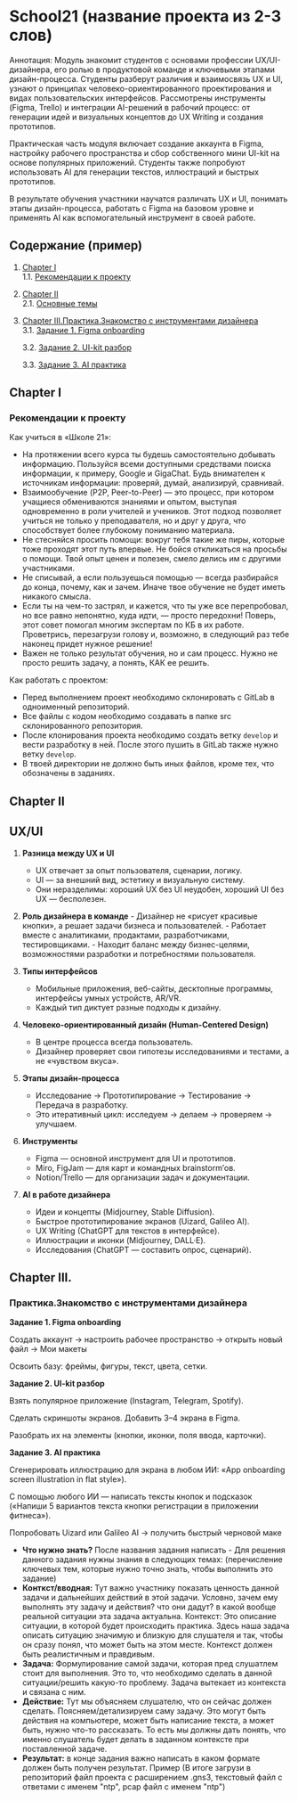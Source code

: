 # School21 (название проекта из 2-3 слов)
Аннотация: Модуль знакомит студентов с основами профессии UX/UI-дизайнера, его ролью в продуктовой команде и ключевыми этапами дизайн-процесса. Студенты разберут различия и взаимосвязь UX и UI, узнают о принципах человеко-ориентированного проектирования и видах пользовательских интерфейсов. Рассмотрены инструменты (Figma, Trello) и интеграции AI-решений в рабочий процесс: от генерации идей и визуальных концептов до UX Writing и создания прототипов.

Практическая часть модуля включает создание аккаунта в Figma, настройку рабочего пространства и сбор собственного мини UI-kit на основе популярных приложений. Студенты также попробуют использовать AI для генерации текстов, иллюстраций и быстрых прототипов.

В результате обучения участники научатся различать UX и UI, понимать этапы дизайн-процесса, работать с Figma на базовом уровне и применять AI как вспомогательный инструмент в своей работе.

## Содержание (пример)
1. [Chapter I](#chapter-i) \
   1.1. [Рекомендации к проекту](#рекомендации-к-проекту)
2. [Chapter II](#chapter-ii) \
   2.1. [Основные темы](#темы)
3. [Chapter III.Практика.Знакомство с инструментами дизайнера](#chapter-iii) \
 3.1. [Задание 1. Figma onboarding](#задание-1.-название)  
   
   3.2. [Задание 2. UI-kit разбор](#задание-2.-название)   
   
   3.3. [Задание 3. AI практика](#задание-3.-название)
   
 
## Chapter I
### Рекомендации к проекту
Как учиться в «Школе 21»:  
- На протяжении всего курса ты будешь самостоятельно добывать информацию. Пользуйся всеми доступными средствами поиска информации, к примеру, Google и GigaChat. Будь внимателен к источникам информации: проверяй, думай, анализируй, сравнивай. 
- Взаимообучение (P2P, Peer-to-Peer) — это процесс, при котором учащиеся обмениваются знаниями и опытом, выступая одновременно в роли учителей и учеников. Этот подход позволяет учиться не только у преподавателя, но и друг у друга, что способствует более глубокому пониманию материала.
- Не стесняйся просить помощи: вокруг тебя такие же пиры, которые тоже проходят этот путь впервые. Не бойся откликаться на просьбы о помощи. Твой опыт ценен и полезен, смело делись им с другими участниками. 
- Не списывай, а если пользуешься помощью — всегда разбирайся до конца, почему, как и зачем. Иначе твое обучение не будет иметь никакого смысла. 
- Если ты на чем-то застрял, и кажется, что ты уже все перепробовал, но все равно непонятно, куда идти, — просто передохни! Поверь, этот совет помогал многим экспертам по КБ в их работе. Проветрись, перезагрузи голову и, возможно, в следующий раз тебе наконец придет нужное решение!
- Важен не только результат обучения, но и сам процесс. Нужно не просто решить задачу, а понять, КАК ее решить.

Как работать с проектом: 
- Перед выполнением проект необходимо склонировать с GitLab в одноименный репозиторий.
- Все файлы с кодом необходимо создавать в папке src склонированного репозитория.
- После клонирования проекта необходимо создать ветку `develop` и вести разработку в ней. После этого пушить в GitLab также нужно ветку `develop`.
- В твоей директории не должно быть иных файлов, кроме тех, что обозначены в заданиях.

## Chapter II

## UX/UI 

1. **Разница между UX и UI**
    - UX отвечает за опыт пользователя, сценарии, логику.
    - UI — за внешний вид, эстетику и визуальную систему.
    - Они неразделимы: хороший UX без UI неудобен, хороший UI без UX — бесполезен.

  2. **Роль дизайнера в команде**
    - Дизайнер не «рисует красивые кнопки», а решает задачи бизнеса и пользователей.
    - Работает вместе с аналитиками, продактами, разработчиками, тестировщиками.
    - Находит баланс между бизнес-целями, возможностями разработки и потребностями пользователя.
    
3. **Типы интерфейсов**
    - Мобильные приложения, веб-сайты, десктопные программы, интерфейсы умных устройств, AR/VR.
    - Каждый тип диктует разные подходы к дизайну.
        
4. **Человеко-ориентированный дизайн (Human-Centered Design)**
    - В центре процесса всегда пользователь.
    - Дизайнер проверяет свои гипотезы исследованиями и тестами, а не «чувством вкуса».
    
5. **Этапы дизайн-процесса**
    - Исследование → Прототипирование → Тестирование → Передача в разработку.
    - Это итеративный цикл: исследуем → делаем → проверяем → улучшаем.
    
6. **Инструменты**
    - Figma — основной инструмент для UI и прототипов.
    - Miro, FigJam — для карт и командных brainstorm’ов.
    - Notion/Trello — для организации задач и документации.
    
7. **AI в работе дизайнера**
    - Идеи и концепты (Midjourney, Stable Diffusion).
    - Быстрое прототипирование экранов (Uizard, Galileo AI).
    - UX Writing (ChatGPT для текстов в интерфейсе).
    - Иллюстрации и иконки (Midjourney, DALL·E).
    - Исследования (ChatGPT — составить опрос, сценарий).


## Chapter III. 
### Практика.Знакомство с инструментами дизайнера

**Задание 1. Figma onboarding**

Создать аккаунт → настроить рабочее пространство → открыть новый файл → Мои макеты

Освоить базу: фреймы, фигуры, текст, цвета, сетки.

**Задание 2. UI-kit разбор**

Взять популярное приложение (Instagram, Telegram, Spotify).

Сделать скриншоты экранов. Добавить 3–4 экрана в Figma.

Разобрать их на элементы (кнопки, иконки, поля ввода, карточки).

**Задание 3. AI практика**

Сгенерировать иллюстрацию для экрана в любом ИИ: «App onboarding screen illustration in flat style»).

С помощью любого ИИ — написать тексты кнопок и подсказок («Напиши 5 вариантов текста кнопки регистрации в приложении фитнеса»).

Попробовать Uizard или Galileo AI → получить быстрый черновой маке



- **Что нужно знать?** После названия задания написать - Для решения данного задания нужны знания в следующих темах: (перечисление ключевых тем, которые нужно точно знать, чтобы выполнить это задание)
- **Конткст/вводная:** Тут важно участнику показать ценность данной задачи и дальнейших действий в этой задачи. Условно, зачем ему выполнять эту задачу и действия? что они дадут? в какой вообще реальной ситуации эта задача актуальна.
Контекст: Это описание ситуации, в которой будет происходить практика. Здесь наша задача описать ситуацию значимую и близкую для слушателя и так, чтобы он сразу понял, что может быть на этом месте. Контекст должен быть реалистичным и правдивым.
- **Задача:** Формулирование самой задачи, которая пред слушатлем стоит для выполнения. Это то, что необходимо сделать в данной ситуации/решить какую-то проблему. Задача вытекает из контекста и связана с ним.
- **Действие:** Тут мы объясняем слушателю, что он сейчас должен сделать. Поясняем/детализируем саму задачу. Это могут быть действия на компьютере, может быть написание текста, а может быть, нужно что-то рассказать. То есть мы должны дать понять, что именно слушатель будет делать в заданном контексте при поставленной задаче.
- **Результат:** в конце задания важно написать в каком формате должен быть получен результат. Пример (В итоге загрузи в репозиторий файл проекта с расширением .gns3, текстовый файл с ответами с именем "ntp", pcap файл с именем "ntp")
